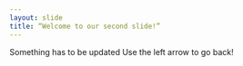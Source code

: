 ```yaml
---
layout: slide
title: “Welcome to our second slide!”
---
```

Something has to be updated
Use the left arrow to go back!
